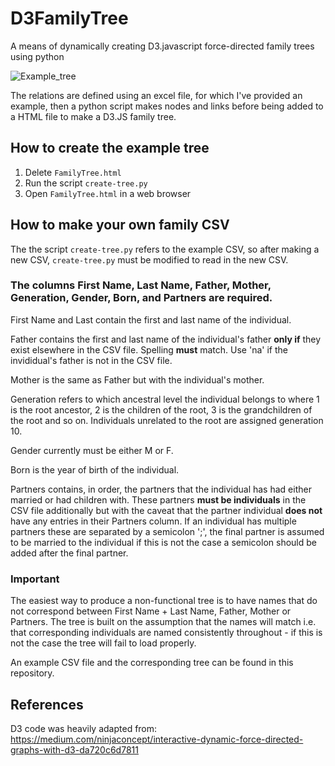 # D3FamilyTree
A means of dynamically creating D3.javascript force-directed family trees using python

![Example_tree](https://user-images.githubusercontent.com/25749859/74199799-1f5bc980-4c5d-11ea-8c0f-73d6bd511d9e.png)

The relations are defined using an excel file, for which I've provided an example, then a python script makes nodes and links before being added to a HTML file to make a D3.JS family tree.


## How to create the example tree

1. Delete `FamilyTree.html`
2. Run the script `create-tree.py`
3. Open `FamilyTree.html` in a web browser

## How to make your own family CSV

The the script `create-tree.py` refers to the example CSV, so after making a new CSV, `create-tree.py` must be modified to read in the new CSV.

### The columns First Name, Last Name, Father, Mother, Generation, Gender, Born, and Partners are required.

First Name and Last contain the first and last name of the individual. 

Father contains the first and last name of the individual's father **only if** they exist elsewhere in the CSV file. Spelling **must** match. Use 'na' if the invididual's father is not in the CSV file.

Mother is the same as Father but with the individual's mother.

Generation refers to which ancestral level the individual belongs to where 1 is the root ancestor, 2 is the children of the root, 3 is the grandchildren of the root and so on. Individuals unrelated to the root are assigned generation 10.

Gender currently must be either M or F.

Born is the year of birth of the individual.

Partners contains, in order, the partners that the individual has had either married or had children with. These partners **must be individuals** in the CSV file additionally but with the caveat that the partner individual **does not** have any entries in their Partners column. If an individual has multiple partners these are separated by a semicolon ';', the final partner is assumed to be married to the individual if this is not the case a semicolon should be added after the final partner.

### Important

The easiest way to produce a non-functional tree is to have names that do not correspond between First Name + Last Name, Father, Mother or Partners. The tree is built on the assumption that the names will match i.e. that corresponding individuals are named consistently throughout - if this is not the case the tree will fail to load properly.

An example CSV file and the corresponding tree can be found in this repository.

## References
D3 code was heavily adapted from: https://medium.com/ninjaconcept/interactive-dynamic-force-directed-graphs-with-d3-da720c6d7811
